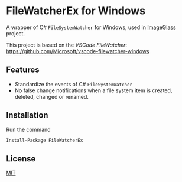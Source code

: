 # FileWatcherEx for Windows
A wrapper of C# `FileSystemWatcher` for Windows, used in [ImageGlass](https://github.com/d2phap/ImageGlass) project.

This project is based on the *VSCode FileWatcher*: https://github.com/Microsoft/vscode-filewatcher-windows

## Features
- Standardize the events of C# `FileSystemWatcher`
- No false change notifications when a file system item is created, deleted, changed or renamed.

## Installation
Run the command
```bat
Install-Package FileWatcherEx
```

## License
[MIT](LICENSE)
